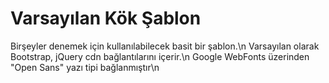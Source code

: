 # Varsayılan Kök Şablon
Birşeyler denemek için kullanılabilecek basit bir şablon.\n
Varsayılan olarak Bootstrap, jQuery cdn bağlantılarını içerir.\n
Google WebFonts üzerinden "Open Sans" yazı tipi bağlanmıştır\n

